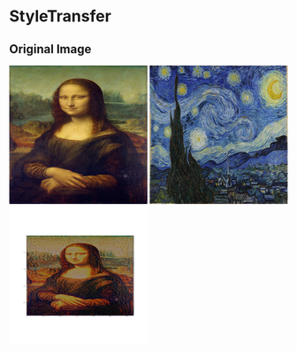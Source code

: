 # StyleTransfer
## Original Image 
<img src="https://github.com/VigenGh/StyleTransfer/blob/main/newfolder/mona.jpg" width="250" height="250">   <img src="https://github.com/VigenGh/StyleTransfer/blob/main/newfolder/vangog.jpg" width="250" height="250">  <img src="https://github.com/VigenGh/StyleTransfer/blob/main/newfolder/saved.jpg" width="250" height="250">
